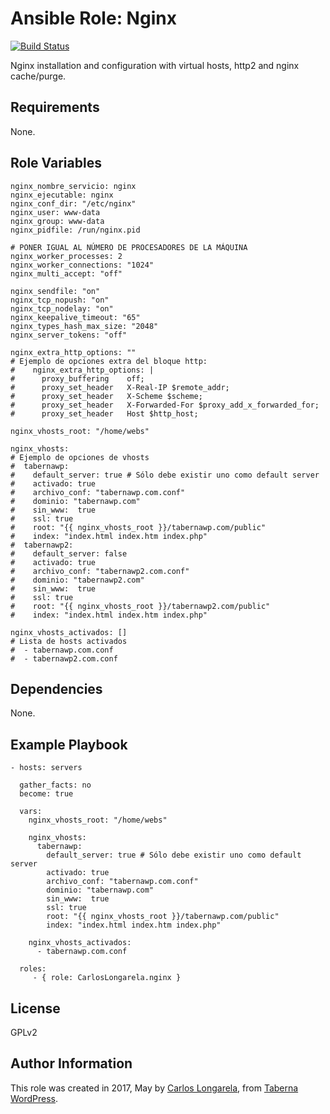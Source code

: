 Ansible Role: Nginx
=========

[![Build Status](https://travis-ci.org/CarlosLongarela/ansible-role-nginx.svg?branch=master)](https://travis-ci.org/CarlosLongarela/ansible-role-nginx)

Nginx installation and configuration with virtual hosts, http2 and nginx cache/purge.

Requirements
------------

None.

Role Variables
--------------

    nginx_nombre_servicio: nginx
    nginx_ejecutable: nginx
    nginx_conf_dir: "/etc/nginx"
    nginx_user: www-data
    nginx_group: www-data
    nginx_pidfile: /run/nginx.pid

    # PONER IGUAL AL NÚMERO DE PROCESADORES DE LA MÁQUINA
    nginx_worker_processes: 2
    nginx_worker_connections: "1024"
    nginx_multi_accept: "off"

    nginx_sendfile: "on"
    nginx_tcp_nopush: "on"
    nginx_tcp_nodelay: "on"
    nginx_keepalive_timeout: "65"
    nginx_types_hash_max_size: "2048"
    nginx_server_tokens: "off"

    nginx_extra_http_options: ""
    # Ejemplo de opciones extra del bloque http:
    #    nginx_extra_http_options: |
    #      proxy_buffering    off;
    #      proxy_set_header   X-Real-IP $remote_addr;
    #      proxy_set_header   X-Scheme $scheme;
    #      proxy_set_header   X-Forwarded-For $proxy_add_x_forwarded_for;
    #      proxy_set_header   Host $http_host;

    nginx_vhosts_root: "/home/webs"

    nginx_vhosts:
    # Ejemplo de opciones de vhosts
    #  tabernawp:
    #    default_server: true # Sólo debe existir uno como default server
    #    activado: true
    #    archivo_conf: "tabernawp.com.conf"
    #    dominio: "tabernawp.com"
    #    sin_www:  true
    #    ssl: true
    #    root: "{{ nginx_vhosts_root }}/tabernawp.com/public"
    #    index: "index.html index.htm index.php"
    #  tabernawp2:
    #    default_server: false
    #    activado: true
    #    archivo_conf: "tabernawp2.com.conf"
    #    dominio: "tabernawp2.com"
    #    sin_www:  true
    #    ssl: true
    #    root: "{{ nginx_vhosts_root }}/tabernawp2.com/public"
    #    index: "index.html index.htm index.php"

    nginx_vhosts_activados: []
    # Lista de hosts activados
    #  - tabernawp.com.conf
    #  - tabernawp2.com.conf

Dependencies
------------

None.

Example Playbook
----------------

    - hosts: servers

      gather_facts: no
      become: true

      vars:
        nginx_vhosts_root: "/home/webs"

        nginx_vhosts:
          tabernawp:
            default_server: true # Sólo debe existir uno como default server
            activado: true
            archivo_conf: "tabernawp.com.conf"
            dominio: "tabernawp.com"
            sin_www:  true
            ssl: true
            root: "{{ nginx_vhosts_root }}/tabernawp.com/public"
            index: "index.html index.htm index.php"

        nginx_vhosts_activados:
          - tabernawp.com.conf

      roles:
         - { role: CarlosLongarela.nginx }

License
-------

GPLv2

Author Information
------------------

This role was created in 2017, May by [Carlos Longarela](mailto:carlos@longarela.eu), from [Taberna WordPress](https://tabernawp.com/).

